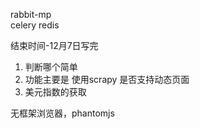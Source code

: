 rabbit-mp   
celery
redis

结束时间-12月7日写完

1. 判断哪个简单
2. 功能主要是
   使用scrapy 是否支持动态页面
3. 美元指数的获取 


无框架浏览器，phantomjs
